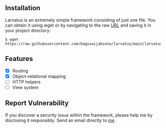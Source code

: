 ## Installation

Larvatus is an extremely simple framework consisting of just one file. You can obtain it using wget or by navigating to the raw [URL](https://raw.githubusercontent.com/baguswijaksono/larvatus/main/larvatus.php) and saving it in your project directory:

```console
$ wget https://raw.githubusercontent.com/baguswijaksono/larvatus/main/larvatus.php
```
## Features

- [x] Routing
- [x] Object–relational mapping
- [ ] HTTP helpers
- [ ] View system 

## Report Vulnerability

If you discover a security issue within the framework, please help me by disclosing it responsibly. Send an email directly to [me](mailto:baguswijaksono292@gmail.com) .
